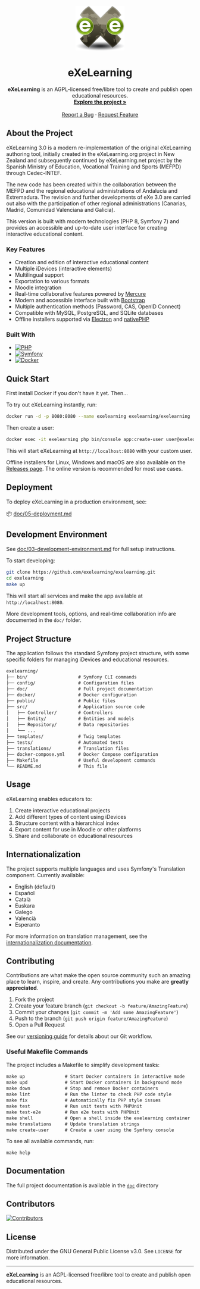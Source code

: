 <div align="center">
  <a href="https://github.com/exelearning/exelearning">
    <img src="public/exelearning.png" alt="eXeLearning Logo" height="120">
  </a>

  <h1 align="center">eXeLearning</h1>

  <p align="center">
    <strong>eXeLearning</strong> is an AGPL-licensed free/libre tool to create and publish open educational resources.
    <br />
    <a href="https://github.com/exelearning/exelearning"><strong>Explore the project »</strong></a>
    <br />
    <br />
    <a href="https://github.com/exelearning/exelearning/issues/new?labels=bug">Report a Bug</a>
    ·
    <a href="https://github.com/exelearning/exelearning/issues/new?labels=enhancement">Request Feature</a>
  </p>
</div>

## About the Project

eXeLearning 3.0 is a modern re-implementation of the original eXeLearning authoring tool, initially created in the eXeLearning.org project in New Zealand and subsequently continued by eXeLearning.net project by the Spanish Ministry of Education, Vocational Training and Sports (MEFPD) through Cedec-INTEF.

The new code has been created within the collaboration between the MEFPD and the regional educational administrations of Andalucía and Extremadura. The revision and further developments of eXe 3.0 are carried out also with the participation of other regional administrations (Canarias, Madrid, Comunidad Valenciana and Galicia).

This version is built with modern technologies (PHP 8, Symfony 7) and provides an accessible and up-to-date user interface for creating interactive educational content.

### Key Features

* Creation and edition of interactive educational content
* Multiple iDevices (interactive elements)
* Multilingual support
* Exportation to various formats
* Moodle integration
* Real-time collaborative features powered by [Mercure](https://mercure.rocks/)
* Modern and accessible interface built with [Bootstrap](https://getbootstrap.com/)
* Multiple authentication methods (Password, CAS, OpenID Connect)
* Compatible with MySQL, PostgreSQL, and SQLite databases
* Offline installers supported via [Electron](https://www.electronjs.org/) and [nativePHP](https://nativephp.com/)

### Built With

* [![PHP][PHP.badge]][PHP-url]
* [![Symfony][Symfony.badge]][Symfony-url]
* [![Docker][Docker.badge]][Docker-url]

## Quick Start

First install Docker if you don't have it yet. Then...

To try out eXeLearning instantly, run:

```bash
docker run -d -p 8080:8080 --name exelearning exelearning/exelearning
```

Then create a user:

```bash
docker exec -it exelearning php bin/console app:create-user user@exelearning.net 1234 demouser --no-fail
```

This will start eXeLearning at `http://localhost:8080` with your custom user.

Offline installers for Linux, Windows and macOS are also available on the [Releases page](https://github.com/exelearning/exelearning/releases). The online version is recommended for most use cases.

## Deployment

To deploy eXeLearning in a production environment, see:

📦 [doc/05-deployment.md](./doc/05-deployment.md)

## Development Environment

See [doc/03-development-environment.md](./doc/03-development-environment.md) for full setup instructions.

To start developing:

```bash
git clone https://github.com/exelearning/exelearning.git
cd exelearning
make up
```

This will start all services and make the app available at `http://localhost:8080`.

More development tools, options, and real-time collaboration info are documented in the `doc/` folder.

## Project Structure

The application follows the standard Symfony project structure, with some specific folders for managing iDevices and educational resources.

```
exelearning/
├── bin/                   # Symfony CLI commands
├── config/                # Configuration files
├── doc/                   # Full project documentation
├── docker/                # Docker configuration
├── public/                # Public files
├── src/                   # Application source code
│   ├── Controller/        # Controllers
│   ├── Entity/            # Entities and models
│   ├── Repository/        # Data repositories
│   └── ...
├── templates/             # Twig templates
├── tests/                 # Automated tests
├── translations/          # Translation files
├── docker-compose.yml     # Docker Compose configuration
├── Makefile               # Useful development commands
└── README.md              # This file
```

## Usage

eXeLearning enables educators to:

1. Create interactive educational projects
2. Add different types of content using iDevices
3. Structure content with a hierarchical index
4. Export content for use in Moodle or other platforms
5. Share and collaborate on educational resources

## Internationalization

The project supports multiple languages and uses Symfony's Translation component. Currently available:

* English (default)
* Español
* Català
* Euskara
* Galego
* Valencià
* Esperanto

For more information on translation management, see the [internationalization documentation](./doc/08-internationalization.md).

## Contributing

Contributions are what make the open source community such an amazing place to learn, inspire, and create. Any contributions you make are **greatly appreciated**.

1. Fork the project
2. Create your feature branch (`git checkout -b feature/AmazingFeature`)
3. Commit your changes (`git commit -m 'Add some AmazingFeature'`)
4. Push to the branch (`git push origin feature/AmazingFeature`)
5. Open a Pull Request

See our [versioning guide](./doc/04-version-control.md) for details about our Git workflow.

### Useful Makefile Commands

The project includes a Makefile to simplify development tasks:

```
make up               # Start Docker containers in interactive mode
make upd              # Start Docker containers in background mode
make down             # Stop and remove Docker containers
make lint             # Run the linter to check PHP code style
make fix              # Automatically fix PHP style issues
make test             # Run unit tests with PHPUnit
make test-e2e         # Run e2e tests with PHPUnit
make shell            # Open a shell inside the exelearning container
make translations     # Update translation strings
make create-user      # Create a user using the Symfony console
```

To see all available commands, run:

```
make help
```

## Documentation

The full project documentation is available in the [`doc`](./doc/00-index.md) directory

## Contributors

<a href="https://github.com/exelearning/exelearning/graphs/contributors">
  <img src="https://contrib.rocks/image?repo=exelearning/exelearning" alt="Contributors" />
</a>

## License

Distributed under the GNU General Public License v3.0. See `LICENSE` for more information.

---

**eXeLearning** is an AGPL-licensed free/libre tool to create and publish open educational resources.

<!-- MARKDOWN LINKS & IMAGES -->

[PHP.badge]: https://img.shields.io/badge/PHP-777BB4?style=for-the-badge&logo=php&logoColor=white
[PHP-url]: https://www.php.net/
[Symfony.badge]: https://img.shields.io/badge/Symfony-000000?style=for-the-badge&logo=symfony&logoColor=white
[Symfony-url]: https://symfony.com/
[Docker.badge]: https://img.shields.io/badge/Docker-2496ED?style=for-the-badge&logo=docker&logoColor=white
[Docker-url]: https://www.docker.com/

